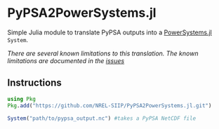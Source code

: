 # PyPSA2PowerSystems.jl

Simple Julia module to translate PyPSA outputs into a [PowerSystems.jl](https://github.com/nrel-siip/PowerSystems.jl) `System`.

*There are several known limitations to this translation. The known limitations are documented in the [issues](https://github.com/NREL-SIIP/PyPSA2PowerSystems.jl/issues)*
## Instructions

```julia
using Pkg
Pkg.add("https://github.com/NREL-SIIP/PyPSA2PowerSystems.jl.git")

System("path/to/pypsa_output.nc") #takes a PyPSA NetCDF file
```
